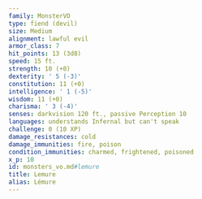 ```yaml
---
family: MonsterVO
type: fiend (devil)
size: Medium
alignment: lawful evil
armor_class: 7
hit_points: 13 (3d8)
speed: 15 ft.
strength: 10 (+0)
dexterity: ' 5 (-3)'
constitution: 11 (+0)
intelligence: ' 1 (-5)'
wisdom: 11 (+0)
charisma: ' 3 (-4)'
senses: darkvision 120 ft., passive Perception 10
languages: understands Infernal but can't speak
challenge: 0 (10 XP)
damage_resistances: cold
damage_immunities: fire, poison
condition_immunities: charmed, frightened, poisoned
x_p: 10
id: monsters_vo.md#lemure
title: Lemure
alias: Lémure
---
```


